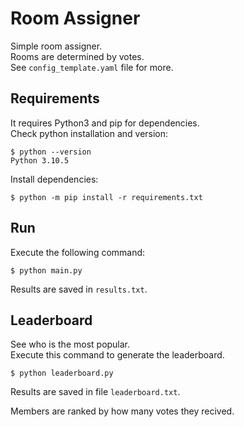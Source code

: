 # Room Assigner

Simple room assigner.  
Rooms are determined by votes.  
See `config_template.yaml` file for more.  

## Requirements
It requires Python3 and pip for dependencies.  
Check python installation and version:  
```
$ python --version
Python 3.10.5
```

Install dependencies:  
```
$ python -m pip install -r requirements.txt
```

## Run
Execute the following command:  
```
$ python main.py
```
Results are saved in `results.txt`.  

## Leaderboard
See who is the most popular.  
Execute this command to generate the leaderboard.  
```
$ python leaderboard.py
```
Results are saved in file `leaderboard.txt`.  

Members are ranked by how many votes they recived.
